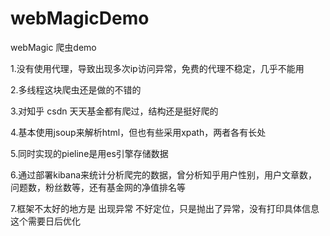 # webMagicDemo
webMagic 爬虫demo   

1.没有使用代理，导致出现多次ip访问异常，免费的代理不稳定，几乎不能用  

2.多线程这块爬虫还是做的不错的  

3.对知乎 csdn 天天基金都有爬过，结构还是挺好爬的  

4.基本使用jsoup来解析html，但也有些采用xpath，两者各有长处  
 
5.同时实现的pieline是用es引擎存储数据  

6.通过部署kibana来统计分析爬完的数据，曾分析知乎用户性别，用户文章数，问题数，粉丝数等，还有基金网的净值排名等  

7.框架不太好的地方是 出现异常 不好定位，只是抛出了异常，没有打印具体信息这个需要日后优化  

